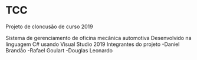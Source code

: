 # TCC
Projeto de cloncusão de curso 2019

Sistema de gerenciamento de oficina mecânica automotiva
Desenvolvido na linguagem C# usando Visual Studio 2019
Integrantes do projeto
-Daniel Brandão
-Rafael Goulart
-Douglas Leonardo

